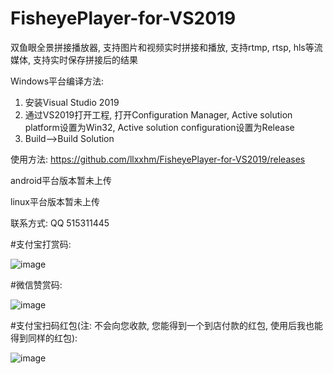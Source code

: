 # FisheyePlayer-for-VS2019
双鱼眼全景拼接播放器, 支持图片和视频实时拼接和播放, 支持rtmp, rtsp, hls等流媒体, 支持实时保存拼接后的结果

Windows平台编译方法:
1. 安装Visual Studio 2019
2. 通过VS2019打开工程, 打开Configuration Manager, Active solution platform设置为Win32, Active solution configuration设置为Release
3. Build-->Build Solution

使用方法: https://github.com/llxxhm/FisheyePlayer-for-VS2019/releases

android平台版本暂未上传

linux平台版本暂未上传

联系方式: QQ 515311445

#支付宝打赏码:

![image](https://user-images.githubusercontent.com/10462227/87418350-2029ca80-c604-11ea-8a83-6ad66ceeed27.png)

#微信赞赏码:

![image](https://user-images.githubusercontent.com/10462227/87418266-f8d2fd80-c603-11ea-9bc0-cbafa24facd5.png)

#支付宝扫码红包(注: 不会向您收款, 您能得到一个到店付款的红包, 使用后我也能得到同样的红包):

![image](https://user-images.githubusercontent.com/10462227/87418155-d640e480-c603-11ea-8834-b6590201a0ec.png)
